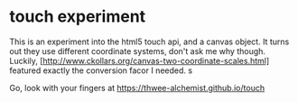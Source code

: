 # touch experiment
This is an experiment into the html5 touch api, and a canvas object. It turns out they use different coordinate systems, don't ask me why though. Luckily, [http://www.ckollars.org/canvas-two-coordinate-scales.html] featured exactly the conversion facor I needed. s

Go, look with your fingers at https://thwee-alchemist.github.io/touch
